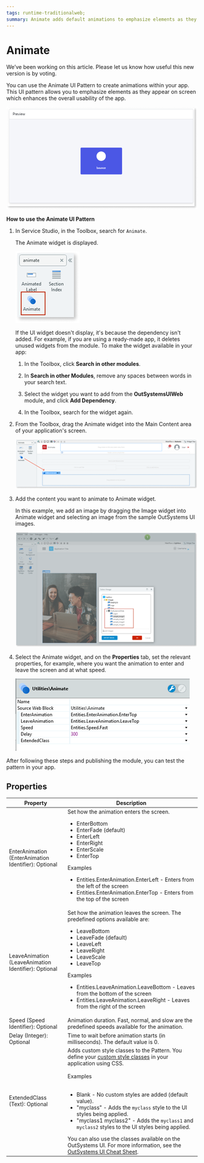```yaml
---
tags: runtime-traditionalweb; 
summary: Animate adds default animations to emphasize elements as they appear on the screen.
---
```


# Animate

<div class="info" markdown="1">

We’ve been working on this article. Please let us know how useful this new version is by voting.

</div>

You can use the Animate UI Pattern to create animations within your app. This UI pattern allows you to emphasize elements as they appear on screen which enhances the overall usability of the app.

![](<images/animate-10-ss.png>)

**How to use the Animate UI Pattern**

1. In Service Studio, in the Toolbox, search for `Animate`.

    The Animate widget is displayed.

    ![](<images/animate-11-ss.png>)

    If the UI widget doesn't display, it's because the dependency isn't added. For example, if you are using a ready-made app, it deletes unused widgets from the module. To make the widget available in your app:

    1. In the Toolbox, click **Search in other modules**.

    1. In **Search in other Modules**, remove any spaces between words in your search text.
    
    1. Select the widget you want to add from the **OutSystemsUIWeb** module, and click **Add Dependency**. 
    
    1. In the Toolbox, search for the widget again.

1. From the Toolbox, drag the Animate widget into the Main Content area of your application's screen.

    ![](<images/animate-1-ss.png>)

1. Add the content you want to animate to Animate widget.

    In this example, we add an image by dragging the Image widget into Animate widget and selecting an image from the sample OutSystems UI images.

    ![](<images/animate-12-ss.png>)

1. Select the Animate widget, and on the **Properties** tab, set the relevant properties, for example, where you want the animation to enter and leave the screen and at what speed.

    ![](<images/animate-2-ss.png>)

After following these steps and publishing the module, you can test the pattern in your app.

## Properties

| Property |  Description |
|---|---|
| EnterAnimation (EnterAnimation Identifier): Optional | Set how the animation enters the screen. <p><ul><li>EnterBottom</li> <li>EnterFade (default)</li><li>EnterLeft</li><li>EnterRight</li><li>EnterScale</li><li>EnterTop</li></ul></p> <p>Examples <ul><li>Entities.EnterAnimation.EnterLeft - Enters from the left of the screen</li><li>Entities.EnterAnimation.EnterTop - Enters from the top of the screen</li></ul></p> | 
| LeaveAnimation (LeaveAnimation Identifier): Optional | Set how the animation leaves the screen. The predefined options available are:<p><ul><li>LeaveBottom</li> <li>LeaveFade (default)</li><li>LeaveLeft</li><li>LeaveRight</li><li>LeaveScale</li><li>LeaveTop</li></ul></p> <p>Examples <ul><li>Entities.LeaveAnimation.LeaveBottom - Leaves from the bottom of the screen</li><li>Entities.LeaveAnimation.LeaveRight - Leaves from the right of the screen</li></ul></p> |
| Speed (Speed Identifier): Optional | Animation duration. Fast, normal, and slow are the predefined speeds available for the animation.| 
| Delay (Integer): Optional | Time to wait before animation starts (in milliseconds). The default value is 0. | 
|ExtendedClass (Text): Optional | Adds custom style classes to the Pattern. You define your [custom style classes](../../../look-feel/css.md) in your application using CSS.<br/><br/>Examples<br/><br/> <ul><li>Blank - No custom styles are added (default value).</li><li>"myclass" - Adds the ``myclass`` style to the UI styles being applied.</li><li>"myclass1 myclass2" - Adds the ``myclass1`` and ``myclass2`` styles to the UI styles being applied.</li></ul>You can also use the classes available on the OutSystems UI. For more information, see the [OutSystems UI Cheat Sheet](https://outsystemsui.outsystems.com/OutSystemsUIWebsite/CheatSheet).|

